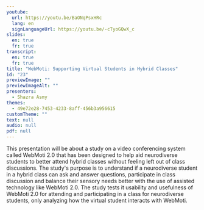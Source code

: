 ```yaml
---
youtube:
  url: https://youtu.be/BaONqPsxHRc
  lang: en
  signLanguageUrl: https://youtu.be/-cTyoGQwX_c
slides:
  en: true
  fr: true
transcript:
  en: true
  fr: true
title: "WebMoti: Supporting Virtual Students in Hybrid Classes"
id: "23"
previewImage: ""
previewImageAlt: ""
presenters:
  - Shazra Asmy
themes:
  - 49e72e28-7453-4233-8aff-456b3a956615
customTheme: ""
text: null
audio: null
pdf: null
---
```

This presentation will be about a study on a video conferencing system called WebMoti 2.0 that has been designed to help aid neurodiverse students to better attend hybrid classes without feeling left out of class discussions. The study's purpose is to understand if a neurodiverse student in a hybrid class can ask and answer questions, participate in class discussion and balance their sensory needs better with the use of assisted technology like WebMoti 2.0. The study tests it usability and usefulness of WebMoti 2.0 for attending and participating in a class for neurodiverse students, only analyzing how the virtual student interacts with WebMoti.
